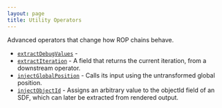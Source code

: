 ```yaml
---
layout: page
title: Utility Operators
---
```


Advanced operators that change how ROP chains behave.

* [`extractDebugValues`](extractDebugValues.md) - 
* [`extractIteration`](extractIteration.md) - A field that returns the current iteration, from a downstream
operator.
* [`injectGlobalPosition`](injectGlobalPosition.md) - Calls its input using the untransformed global position.
* [`injectObjectId`](injectObjectId.md) - Assigns an arbitrary value to the objectId field of an SDF, which can later
be extracted from rendered output.
